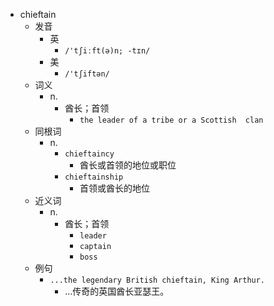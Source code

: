 - chieftain
  - 发音
    - 英
      - `/'tʃiːft(ə)n; -tɪn/`
    - 美
      - `/'tʃiftən/`
  - 词义
    - n.
      - 酋长；首领
        - `the leader of a tribe or a Scottish  clan `
  - 同根词
    - n.
      - `chieftaincy`
        - 酋长或首领的地位或职位
      - `chieftainship`
        - 首领或酋长的地位
  - 近义词
    - n.
      - 酋长；首领
        - `leader`
        - `captain`
        - `boss`
  - 例句
    - `...the legendary British chieftain, King Arthur.`
      - ...传奇的英国酋长亚瑟王。

